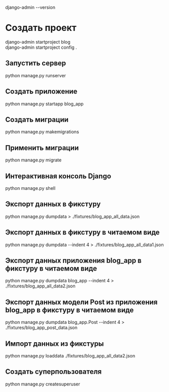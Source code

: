 django-admin --version   
   
# Создать проект   
django-admin startproject blog   
django-admin startproject config .   
   
## Запустить сервер   
python manage.py runserver   

## Создать приложение  
python manage.py startapp blog_app

## Создать миграции
python manage.py makemigrations   
   
## Применить миграции
python manage.py migrate
   
## Интерактивная консоль Django   
python manage.py shell   

## Экспорт данных в фикстуру
python manage.py dumpdata > ./fixtures/blog_app_all_data.json

## Экспорт данных в фикстуру в читаемом виде
python manage.py dumpdata --indent 4 > ./fixtures/blog_app_all_data1.json

## Экспорт данных приложения blog_app в фикстуру в читаемом виде
python manage.py dumpdata blog_app --indent 4 > ./fixtures/blog_app_all_data2.json

## Экспорт данных модели Post из приложения blog_app в фикстуру в читаемом виде
python manage.py dumpdata blog_app.Post --indent 4 > ./fixtures/blog_app_post_data.json

## Импорт данных из фикстуры
python manage.py loaddata ./fixtures/blog_app_all_data2.json   
  
## Создать суперпользователя
python manage.py createsuperuser 